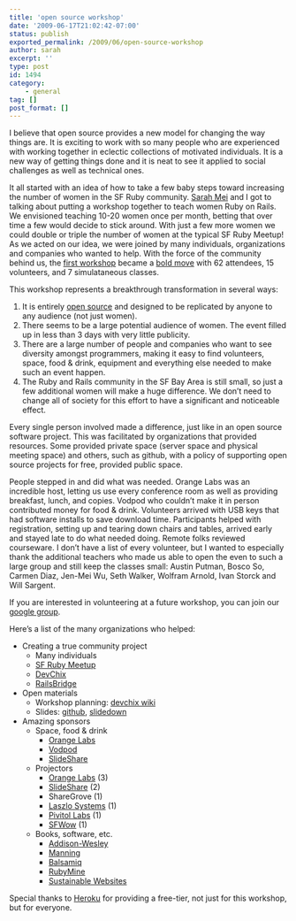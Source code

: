 ```yaml
---
title: 'open source workshop'
date: '2009-06-17T21:02:42-07:00'
status: publish
exported_permalink: /2009/06/open-source-workshop
author: sarah
excerpt: ''
type: post
id: 1494
category:
    - general
tag: []
post_format: []
---
```

I believe that open source provides a new model for changing the way things are. It is exciting to work with so many people who are experienced with working together in eclectic collections of motivated individuals. It is a new way of getting things done and it is neat to see it applied to social challenges as well as technical ones.

It all started with an idea of how to take a few baby steps toward increasing the number of women in the SF Ruby community. [Sarah Mei](http://www.sarahmei.com) and I got to talking about putting a workshop together to teach women Ruby on Rails. We envisioned teaching 10-20 women once per month, betting that over time a few would decide to stick around. With just a few more women we could double or triple the number of women at the typical SF Ruby Meetup! As we acted on our idea, we were joined by many individuals, organizations and companies who wanted to help. With the force of the community behind us, the [first workshop](http://www.sarahmei.com/blog/2009/06/14/the-first-rails-workshop/) became a [bold move](https://www.ultrasaurus.com/sarahblog/2009/04/baby-steps-and-bold-moves/) with 62 attendees, 15 volunteers, and 7 simulataneous classes.

This workshop represents a breakthrough transformation in several ways:

1. It is entirely [open source](http://wiki.railsbridge.org/projects/railsbridge/wiki/Workshops) and designed to be replicated by anyone to any audience (not just women).
2. There seems to be a large potential audience of women. The event filled up in less than 3 days with very little publicity.
3. There are a large number of people and companies who want to see diversity amongst programmers, making it easy to find volunteers, space, food &amp; drink, equipment and everything else needed to make such an event happen.
4. The Ruby and Rails community in the SF Bay Area is still small, so just a few additional women will make a huge difference. We don’t need to change all of society for this effort to have a significant and noticeable effect.

Every single person involved made a difference, just like in an open source software project. This was facilitated by organizations that provided resources. Some provided private space (server space and physical meeting space) and others, such as github, with a policy of supporting open source projects for free, provided public space.

People stepped in and did what was needed. Orange Labs was an incredible host, letting us use every conference room as well as providing breakfast, lunch, and copies. Vodpod who couldn’t make it in person contributed money for food &amp; drink. Volunteers arrived with USB keys that had software installs to save download time. Participants helped with registration, setting up and tearing down chairs and tables, arrived early and stayed late to do what needed doing. Remote folks reviewed courseware. I don’t have a list of every volunteer, but I wanted to especially thank the additional teachers who made us able to open the even to such a large group and still keep the classes small: Austin Putman, Bosco So, Carmen Diaz, Jen-Mei Wu, Seth Walker, Wolfram Arnold, Ivan Storck and Will Sargent.

If you are interested in volunteering at a future workshop, you can join our [google group](http://groups.google.com/group/railsbridge-workshops).

Here’s a list of the many organizations who helped:

- Creating a true community project 
  - Many individuals
  - [SF Ruby Meetup](http://www.meetup.com/sfruby/)
  - [DevChix](http://www.devchix.com/)
  - [RailsBridge](http://railsbridge.org/)
- Open materials 
  - Workshop planning: [devchix wiki](http://wiki.devchix.com/index.php?title=Ruby_and_Rails_workshops_for_women)
  - Slides: [github](http://github.com/railsbridge/workshop/tree/master), [slidedown](http://github.com/sarahmei/slidedown/tree/master)
- Amazing sponsors 
  - Space, food &amp; drink 
      - [Orange Labs](http://www.francetelecom.com/en_EN/)
      - [Vodpod](http://vodpod.com/)
      - [SlideShare](http://www.slideshare.net/)
  - Projectors 
      - [Orange Labs](http://www.francetelecom.com) (3)
      - [SlideShare](http://www.slideshare.net/) (2)
      - ShareGrove (1)
      - [Laszlo Systems](http://www.laszlosystems.com/) (1)
      - [Pivitol Labs](http://pivotallabs.com/) (1)
      - [SFWow](http://www.sfwow.org/) (1)
  - Books, software, etc. 
      - [Addison-Wesley](http://www.pearsoned.co.uk/Imprints/Addison-Wesley/)
      - [Manning](http://www.manning.com/)
      - [Balsamiq](http://www.balsamiq.com/)
      - [RubyMine](http://www.jetbrains.com/ruby/index.html)
      - [Sustainable Websites](http://www.sustainablewebsites.com/)

Special thanks to [Heroku](http://heroku.com/) for providing a free-tier, not just for this workshop, but for everyone.